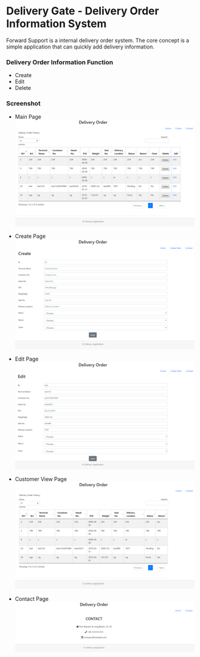 ﻿# Delivery Gate - Delivery Order Information System

Forward Support is a internal delivery order system. The core concept is a simple application that can quickly add delivery information.   

### Delivery Order Information Function

* Create
* Edit
* Delete



### Screenshot
* Main Page
![Initial Customer](./views/images/delivery-order-main-page.PNG)

* Create Page
![Initial Customer](./views/images/delivery-order-createOrder-page.PNG)

* Edit Page
![Initial Customer](./views/images/delivery-order-edit-page.PNG)

* Customer View Page
![Initial Customer](./views/images/delivery-order-customerView-page.PNG)

* Contact Page
![Initial Customer](./views/images/delivery-order-contact-page.PNG)
